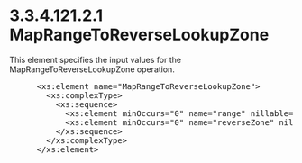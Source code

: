 <html dir="LTR" xmlns:mshelp="http://msdn.microsoft.com/mshelp" xmlns:ddue="http://ddue.schemas.microsoft.com/authoring/2003/5" xmlns:xlink="http://www.w3.org/1999/xlink" xmlns:tool="http://www.microsoft.com/tooltip">
 <body>
 <div id="header">
 <h1 class="heading">3.3.4.121.2.1 MapRangeToReverseLookupZone</h1>
 </div>
 <div id="mainSection">
 <div id="mainBody">
 <div id="allHistory" class="saveHistory"></div>
 <div id="sectionSection0" class="section" name="collapseableSection">
 

<p>This element specifies the input values for the
MapRangeToReverseLookupZone operation.</p>

<dl>
<dd>
<div><pre> &lt;xs:element name=&quot;MapRangeToReverseLookupZone&quot;&gt;
   &lt;xs:complexType&gt;
     &lt;xs:sequence&gt;
       &lt;xs:element minOccurs=&quot;0&quot; name=&quot;range&quot; nillable=&quot;true&quot; type=&quot;ipam:IPRange&quot; /&gt;
       &lt;xs:element minOccurs=&quot;0&quot; name=&quot;reverseZone&quot; nillable=&quot;true&quot; type=&quot;ipam:DnsReverseLookupZone&quot; /&gt;
     &lt;/xs:sequence&gt;
   &lt;/xs:complexType&gt;
 &lt;/xs:element&gt;
</pre></div>
</dd></dl>


 </div>
 </div>
 </div>
 </body>
</html>